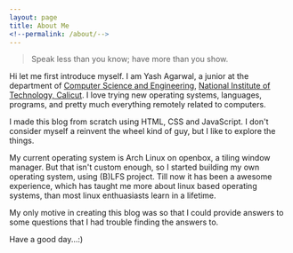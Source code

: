 ```yaml
---
layout: page
title: About Me
<!--permalink: /about/-->
---
```


> Speak less than you know; have more than you show.


Hi let me first introduce myself. I am Yash Agarwal, a junior at the department of [Computer Science and Engineering](http://cse.nitc.ac.in), [National Institute of Technology, Calicut](http://nitc.ac.in). I love trying new operating systems, languages, programs, and pretty much everything remotely related to computers.

I made this blog from scratch using HTML, CSS and JavaScript. I don't consider myself a reinvent the wheel kind of guy, but I like to explore the things.

My current operating system is Arch Linux on openbox, a tiling window manager. But that isn't custom enough, so I started building my own operating system, using (B)LFS project. Till now it has been a awesome experience, which has taught me more about linux based operating systems, than most linux enthuasiasts learn in a lifetime.

My only motive in creating this blog was so that I could provide answers to some questions that I had trouble finding the answers to.

Have a good day...:)